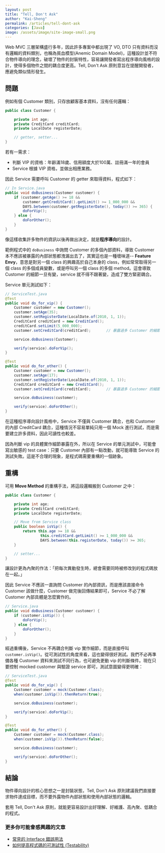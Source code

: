 ```yaml
---
layout: post
title: "Tell, Don't Ask"
author: "Kai-Sheng"
permalink: /articles/tell-dont-ask
categories: [Java]
image: /assets/image/site-image-small.png
--- 
```


Web MVC 三層架構盛行多年，因此許多專案中都出現了 VO, DTO 只有資料而沒有邏輯的資料類別，也稱為貧血模型(Anemic Domain Model)，這種設計並不符合物件導向的理念，破壞了物件的封裝特性，容易讓開發者寫出程序導向風格的設計，使得多個物件之間的耦合度更高。Tell, Don't Ask 原則意旨在提醒開發者，應避免類似情形發生。

## **問題**

例如有個 Customer 類別，只存放顧客基本資料，沒有任何邏輯：

```java
public class Customer {

    private int age;
    private CreditCard creditCard;
    private LocalDate registerDate;

    // getter, setter...
}
```

若有一需求：

- 判斷 VIP 的資格：年齡滿18歲、信用額度大於100萬、註冊滿一年的會員
- Service 根據 VIP 資格，並做出相應業務。

因此 Service 需要呼叫 Customer 的 getter 來取得資料，程式如下：

```java
// In Service.java
public void doBusiness(Customer customer) {
    if (customer.getAge() >= 18 &&
        customer.getCreditCard().getLimit() >= 1_000_000 &&
        DAYS.between(customer.getRegisterDate(), today()) >= 365) {
        doForVip();
    } else {
        doForOther();
    }    
}
```

像這樣收集許多物件的資訊以後再做出決定，就是**程序導向**的設計。

範例程式中的 `doBusiness` 中詢問 Customer 的多個內部資料，導致 Customer 本不應該被暴露的內部狀態都洩漏出去了，其實這也是一種壞味道-- **Feature Envy**，意思是對另一個 class 的興趣高於自己本身的 class，例如常常取得另一個 class 的多個成員變數，或是呼叫另一個 class 的多個 method。這會導致 Customer 的細節一旦有變，service 就不得不跟著變，造成了雙方緊密耦合。

Service 單元測試如下：

```java
// ServiceTest.java
@Test
public void do_for_vip() {
    Customer customer = new Customer();
    customer.setAge(35);        
    customer.setRegisterDate(LocalDate.of(2010, 1, 1)); 
    CreditCard creditCard = new CreditCard();
    creditCard.setLimit(5_000_000);
    customer.setCreditCard(creditCard);       // 暴露過多 Customer 的細節

    service.doBusiness(Customer);

    verify(service).doForVip();
}

@Test
public void do_for_other() {
    Customer customer = new Customer();
    customer.setAge(17);    
    customer.setRegisterDate(LocalDate.of(2010, 1, 1));  
    CreditCard creditCard = new CreditCard();
    customer.setCreditCard(creditCard);       // 暴露過多 Customer 的細節

    service.doBusiness(customer);

    verify(service).doForOther();
}

```

在這種程序導向設計風格中，Service 不僅與 Customer 耦合，也和 Customer 的內部 CreditCard 耦合，這種情況不容易單純只用一個 Mock 進行測試，而是需要建立許多資料，因此可讀性也較差。

因為判斷 vip 的具體實作細節暴露在外，所以在 Service 的單元測試中，可能會寫出敏感的 test case：只要 Customer 內部有一點改動，就可能導致 Service 的測試失敗。這是不合理的現象，是程式碼需要重構的一個跡象。


## **重構**

可用 **Move Method** 的重構手法，將這段邏輯搬到 Customer 之中：

```java
public class Customer {

    private int age;
    private CreditCard creditCard;
    private LocalDate registerDate;

    // Move from Service class
    public boolean isVip() {
        return this.age >= 18 &&
                this.creditCard.getLimit() >= 1_000_000 &&
                DAYS.between(this.registerDate, today()) >= 365;
    }

    // setter...
}
```

讓設計更為內聚的作法：「把每次異動發生時，總會需要同時被修改到的程式碼放在一起。」

因此 Service 不應該一直詢問 Customer 的內部資訊，而是應該直接命令 Customer 該做什麼，Customer 做完後回傳結果即可，Service 不必了解 Customer 內部具體是怎麼實作的。


```java
// Service.java
public void doBusiness(Customer customer) {
    if (customer.isVip()) {
        doForVip();
    } else {
        doForOther();
    }
}
```

經過重構後，Service 不再耦合判斷 vip 實作細節，而是直接呼叫 `customer.isVip()`。從可測試性的角度來看，這也變得很好測試。我們不必再準備各種 Customer 資料來測試不同行為，也可避免更動 vip 的判斷條件。現在只要控制 mocked customer 與驗證 service 即可，測試意圖變得更明確：

```java
// ServiceTest.java
@Test
public void do_for_vip() {
    Customer customer = mock(Customer.class);
    when(customer.isVip()).thenReturn(true);

    service.doBusiness(customer);

    verify(service).doForVip();
}

@Test
public void do_for_other() {
    Customer customer = mock(Customer.class);
    when(customer.isVip()).thenReturn(false);

    service.doBusiness(customer);

    verify(service).doForOther();
}

``` 

## **結論**

物件導向設計的核心思想之一是封裝狀態，Tell, Don't Ask 原則建議我們直接要求物件達成目標，而不要外露物件內部狀態和使用內部狀態的邏輯。

套用 Tell, Don't Ask 原則，就能更容易設計出好理解、好維護、高內聚、低耦合的程式。


### **更多你可能會感興趣的文章**
- [常見的 Interface 錯誤用法](/articles/anti-pattern-of-java-interface-impl-style)
- [如何提高程式碼的可測試性 (Testability)](/articles/testability)
